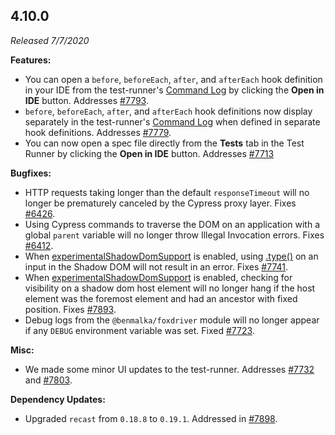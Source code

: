 ## 4.10.0

_Released 7/7/2020_

**Features:**

- You can open a `before`, `beforeEach`, `after`, and `afterEach` hook
  definition in your IDE from the test-runner's
  [Command Log](/guides/core-concepts/cypress-app#Command-Log) by clicking the
  **Open in IDE** button. Addresses
  [#7793](https://github.com/cypress-io/cypress/issues/7793).
- `before`, `beforeEach`, `after`, and `afterEach` hook definitions now display
  separately in the test-runner's
  [Command Log](/guides/core-concepts/cypress-app#Command-Log) when defined in
  separate hook definitions. Addresses
  [#7779](https://github.com/cypress-io/cypress/issues/7779).
- You can now open a spec file directly from the **Tests** tab in the Test
  Runner by clicking the **Open in IDE** button. Addresses
  [#7713](https://github.com/cypress-io/cypress/issues/7713)

**Bugfixes:**

- HTTP requests taking longer than the default `responseTimeout` will no longer
  be prematurely canceled by the Cypress proxy layer. Fixes
  [#6426](https://github.com/cypress-io/cypress/issues/6426).
- Using Cypress commands to traverse the DOM on an application with a global
  `parent` variable will no longer throw Illegal Invocation errors. Fixes
  [#6412](https://github.com/cypress-io/cypress/issues/6412).
- When [experimentalShadowDomSupport](/guides/references/experiments#Shadow-DOM)
  is enabled, using [.type()](/api/commands/type) on an input in the Shadow DOM
  will not result in an error. Fixes
  [#7741](https://github.com/cypress-io/cypress/issues/7741).
- When [experimentalShadowDomSupport](/guides/references/experiments#Shadow-DOM)
  is enabled, checking for visibility on a shadow dom host element will no
  longer hang if the host element was the foremost element and had an ancestor
  with fixed position. Fixes
  [#7893](https://github.com/cypress-io/cypress/issues/7893).
- Debug logs from the `@benmalka/foxdriver` module will no longer appear if any
  `DEBUG` environment variable was set. Fixed
  [#7723](https://github.com/cypress-io/cypress/issues/7723).

**Misc:**

- We made some minor UI updates to the test-runner. Addresses
  [#7732](https://github.com/cypress-io/cypress/issues/7732) and
  [#7803](https://github.com/cypress-io/cypress/issues/7803).

**Dependency Updates:**

- Upgraded `recast` from `0.18.8` to `0.19.1`. Addressed in
  [#7898](https://github.com/cypress-io/cypress/pull/7898).
